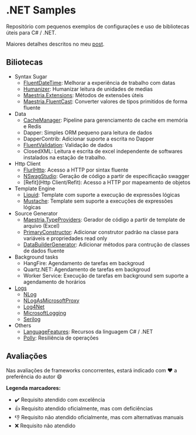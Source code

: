# .NET Samples

Repositório com pequenos exemplos de configurações e uso de bibliotecas úteis para C# / .NET.

Maiores detalhes descritos no meu [post](https://fabionaspolini.medium.com/bibliotecas-para-incrementar-a-produtividade-em-c-net-52749e9329d3).

## Biliotecas

- Syntax Sugar
  - [FluentDateTime](Syntax-Sugar/FluentDateTime): Melhorar a experiência de trabalho com datas
  - [Humanizer](Syntax-Sugar/Humanizer): Humanizar leitura de unidades de medias
  - [Maestria.Extensions](Syntax-Sugar/MaestriaExtensions): Métodos de extensões úteis
  - [Maestria.FluentCast](Syntax-Sugar/MaestriaFluentCast): Converter valores de tipos primitidos de forma fluente
- Data
  - [CacheManager](Data/CacheManager): Pipeline para gerenciamento de cache em memória e Redis
  - Dapper: Simples ORM pequeno para leitura de dados
  - DapperContrib: Adicionar suporte a escrita no Dapper
  - [FluentValidation](Data/FluentValidation): Validação de dados
  - ClosedXML: Leitura e escrita de excel independente de softwares instalados na estação de trabalho.
- Http Client
  - [FlurlHttp](Http-Client/FlurlHttp): Acesso a HTTP por sintax fluente
  - [NSwagStudio](Http-Client/NSwagStudio): Geração de código a partir de especificação swagger
  - [Refit](Http Client/Refit): Acesso a HTTP por mapeamento de objetos
- Template Engine
  - [Liquid](Template-Engine/Liquid): Template com suporte a execução de expressões lógicas
  - [Mustache](Template-Engine/Mustache): Template sem suporte a execuções de expressões lógicas
- Source Generator
  - [Maestria.TypeProviders](Source-Generator/MaestriaTypeProviders): Gerador de código a partir de template de arquivo (Excel)
  - [PrimaryConstructor](Source-Generator/PrimaryConstructor): Adicionar construtor padrão na classe para variáveis e propriedades read only
  - [DataBuilderGenerator](Source-Generator/DataBuilderGenerator): Adicionar métodos para contrução de classes de dados fluente
- Background tasks
  - HangFire: Agendamento de tarefas em backgroud
  - Quartz.NET: Agendamento de tarefas em backgroud
  - Worker Service: Execução de tarefas em background sem suporte a agendamento de horários
- [Logs](Logs)
  - [NLog](Logs/NLog)
  - [NLogAsMicrosoftProxy](Logs/NLogAsMicrosoftProxy)
  - [Log4Net](Logs/Log4Net)
  - [MicrosoftLogging](Logs/MicrosoftLogging)
  - [Serilog](Logs/Serilog)
- Others
  - [LanguageFeatures](Others/LanguageFeatures): Recursos da linguagem C# / .NET
  - [Polly](Others/Polly): Resiliência de operações


## Avaliações

Nas avaliações de frameworks concorrentes, estará indicado com :heart: a preferência do autor :smile:

**Legenda marcadores:**

- :heavy_check_mark: Requisito atendido com excelência
- :+1: Requisito atendido oficialmente, mas com deficiências
- :-1: Requisito não atendido oficialmente, mas com alternativas manuais
- :x: Requisito não atendido
